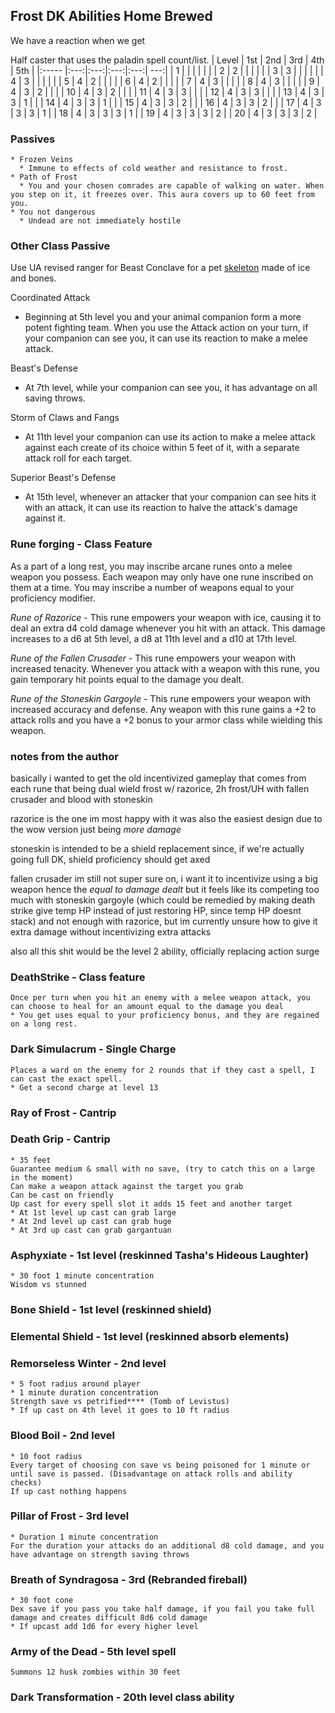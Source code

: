 ## Frost DK Abilities Home Brewed

We have a reaction when we get

Half caster that uses the paladin spell count/list.
| Level | 1st | 2nd | 3rd | 4th | 5th |
|:----- |:---:|:---:|:---:|:---:| ---:|
| 1     |     |     |     |     |     |
| 2     |  2  |     |     |     |     |
| 3     |  3  |     |     |     |     |
| 4     |  3  |     |     |     |     |
| 5     |  4  |  2  |     |     |     |
| 6     |  4  |  2  |     |     |     |
| 7     |  4  |  3  |     |     |     |
| 8     |  4  |  3  |     |     |     |
| 9     |  4  |  3  |  2  |     |     |
| 10    |  4  |  3  |  2  |     |     |
| 11    |  4  |  3  |  3  |     |     |
| 12    |  4  |  3  |  3  |     |     |
| 13    |  4  |  3  |  3  |  1  |     |
| 14    |  4  |  3  |  3  |  1  |     |
| 15    |  4  |  3  |  3  |  2  |     |
| 16    |  4  |  3  |  3  |  2  |     |
| 17    |  4  |  3  |  3  |  3  |   1 |
| 18    |  4  |  3  |  3  |  3  |   1 |
| 19    |  4  |  3  |  3  |  3  |   2 |
| 20    |  4  |  3  |  3  |  3  |   2 |

### Passives
    * Frozen Veins
      * Immune to effects of cold weather and resistance to frost.
    * Path of Frost
      * You and your chosen comrades are capable of walking on water. When you step on it, it freezes over. This aura covers up to 60 feet from you.
    * You not dangerous
      * Undead are not immediately hostile

### Other Class Passive
  Use UA revised ranger for Beast Conclave for a pet [skeleton](https://5e.tools/bestiary.html#skeleton_mm) made of ice and bones.
  
  Coordinated Attack
  * Beginning at 5th level you and your animal companion form a more potent fighting team. When you use the Attack action on your turn, if your companion can see you, it can use its reaction to make a melee attack.
  
  Beast's Defense
  * At 7th level, while your companion can see you, it has advantage on all saving throws.

  Storm of Claws and Fangs
  * At 11th level your companion can use its action to make a melee attack against each create of its choice within 5 feet of it, with a separate attack roll for each target.

  Superior Beast's Defense
  * At 15th level, whenever an attacker that your companion can see hits it with an attack, it can use its reaction to halve the attack's damage against it.

### Rune forging - Class Feature

As a part of a long rest, you may inscribe arcane runes onto a melee weapon you possess. Each weapon may only have one rune inscribed on them at a time. You may inscribe a number of weapons equal to your proficiency modifier.

*Rune of Razorice* - This rune empowers your weapon with ice, causing it to deal an extra d4 cold damage whenever you hit with an attack. This damage increases to a d6 at 5th level, a d8 at 11th level and a d10 at 17th level.

*Rune of the Fallen Crusader* - This rune empowers your weapon with increased tenacity. Whenever you attack with a weapon with this rune, you gain temporary hit points equal to the damage you dealt.

*Rune of the Stoneskin Gargoyle* - This rune empowers your weapon with increased accuracy and defense. Any weapon with this rune gains a +2 to attack rolls and you have a +2 bonus to your armor class while wielding this weapon.

###  notes from the author
basically i wanted to get the old incentivized gameplay that comes from each rune that being dual wield frost w/ razorice, 2h frost/UH with fallen crusader and blood with stoneskin

razorice is the one im most happy with it was also the easiest design due to the wow version just being *more damage*

stoneskin is intended to be a shield replacement since, if we're actually going full DK, shield proficiency should get axed

fallen crusader im still not super sure on, i want it to incentivize using a big weapon hence the *equal to damage dealt* but it feels like its competing too much with stoneskin gargoyle (which could be remedied by making death strike give temp HP instead of just restoring HP, since temp HP doesnt stack) and not enough with razorice, but im currently unsure how to give it extra damage without incentivizing extra attacks

also all this shit would be the level 2 ability, officially replacing action surge





### DeathStrike - Class feature 
    Once per turn when you hit an enemy with a melee weapon attack, you can choose to heal for an amount equal to the damage you deal
    * You get uses equal to your proficiency bonus, and they are regained on a long rest.

### Dark Simulacrum - Single Charge
    Places a ward on the enemy for 2 rounds that if they cast a spell, I can cast the exact spell.
    * Get a second charge at level 13

### Ray of Frost - Cantrip

### Death Grip - Cantrip
    * 35 feet
    Guarantee medium & small with no save, (try to catch this on a large in the moment)
    Can make a weapon attack against the target you grab
    Can be cast on friendly
    Up cast for every spell slot it adds 15 feet and another target 
    * At 1st level up cast can grab large
    * At 2nd level up cast can grab huge
    * At 3rd up cast can grab gargantuan

### Asphyxiate - 1st level (reskinned Tasha's Hideous Laughter)
    * 30 foot 1 minute concentration
    Wisdom vs stunned

### Bone Shield - 1st level (reskinned shield)

### Elemental Shield - 1st level (reskinned absorb elements)

### Remorseless Winter - 2nd level
    * 5 foot radius around player
    * 1 minute duration concentration
    Strength save vs petrified**** (Tomb of Levistus)
    * If up cast on 4th level it goes to 10 ft radius

### Blood Boil - 2nd level
    * 10 foot radius
    Every target of choosing con save vs being poisoned for 1 minute or until save is passed. (Disadvantage on attack rolls and ability checks)
    If up cast nothing happens

### Pillar of Frost - 3rd level
    * Duration 1 minute concentration
    For the duration your attacks do an additional d8 cold damage, and you have advantage on strength saving throws

### Breath of Syndragosa - 3rd (Rebranded fireball)
    * 30 foot cone
    Dex save if you pass you take half damage, if you fail you take full damage and creates difficult 8d6 cold damage
    * If upcast add 1d6 for every higher level

### Army of the Dead - 5th level spell
    Summons 12 husk zombies within 30 feet

### Dark Transformation - 20th level class ability
